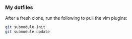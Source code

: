 ### My dotfiles

After a fresh clone, run the following to pull the vim plugins:

```sh
git submodule init
git submodule update
```

